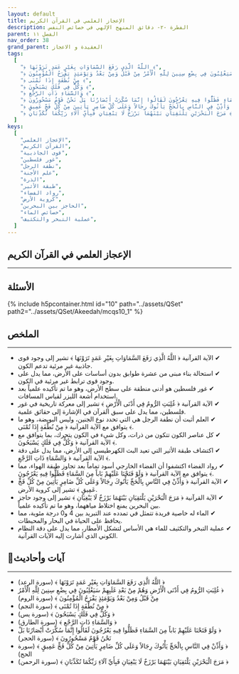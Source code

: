 ```yaml
---
layout: default
title: الإعجاز العلمي في القرآن الكريم
description: الفطرة -٢- دقائق المنهج الإلهي في خصائص النفس
parent: الفصل ١١
nav_order: 38
grand_parent: العقيدة و الاعجاز
tags:
  [
    "﴿ اللَّهُ الَّذِي رَفَعَ السَّمَاوَاتِ بِغَيْرِ عَمَدٍ تَرَوْنَهَا ﴾",
    "﴿ غُلِبَتِ الرُّومُ فِي أَدْنَى الْأَرْضِ وَهُمْ مِنْ بَعْدِ غَلَبِهِمْ سَيَغْلِبُونَ فِي بِضْعِ سِنِينَ لِلَّهِ الْأَمْرُ مِنْ قَبْلُ وَمِنْ بَعْدُ وَيَوْمَئِذٍ يَفْرَحُ الْمُؤْمِنُونَ ﴾",
    "﴿ مِنْ نُطْفَةٍ إِذَا تُمْنَى ﴾",
    "﴿ وَكُلٌّ فِي فَلَكٍ يَسْبَحُونَ ﴾",
    "﴿ وَالسَّمَاءِ ذَاتِ الرَّجْعِ ﴾",
    "﴿ وَلَوْ فَتَحْنَا عَلَيْهِمْ بَاباً مِنَ السَّمَاءِ فَظَلُّوا فِيهِ يَعْرُجُونَ لَقَالُوا إِنَّمَا سُكِّرَتْ أَبْصَارُنَا بَلْ نَحْنُ قَوْمٌ مَسْحُورُونَ ﴾",
    "﴿ وَأَذِّنْ فِي النَّاسِ بِالْحَجِّ يَأْتُوكَ رِجَالاً وَعَلَى كُلِّ ضَامِرٍ يَأْتِينَ مِنْ كُلِّ فَجٍّ عَمِيقٍ ﴾",
    "﴿ مَرَجَ الْبَحْرَيْنِ يَلْتَقِيَانِ بَيْنَهُمَا بَرْزَخٌ لَا يَبْغِيَانِ فَبِأَيِّ آلَاءِ رَبِّكُمَا تُكَذِّبَانِ ﴾",
  ]
keys:
  [
    "الإعجاز العلمي",
    "القرآن الكريم",
    "قوى الجاذبية",
    "غور فلسطين",
    "نطفة الرجل",
    "علم الأجنة",
    "الذرة",
    "طبقة الأثير",
    "رواد الفضاء",
    "كروية الأرض",
    "الحاجز بين البحرين",
    "خصائص الماء",
    "عملية التبخر والتكثيف",
  ]
---
```


## ‏الإعجاز العلمي في القرآن الكريم

---

## الأسئلة

{% include h5pcontainer.html id="10" path="../assets/QSet" path2="../assets/QSet/Akeedah/mcqs10_1" %}

## الملخص

---

- ‏✔ الآية القرآنية ﴿ اللَّهُ الَّذِي رَفَعَ السَّمَاوَاتِ بِغَيْرِ عَمَدٍ تَرَوْنَهَا ﴾ تشير إلى وجود قوى جاذبية غير مرئية تدعم الكون.
- ‏✔ استحالة بناء مبنى من عشرة طوابق بدون أساسات على الأرض، مما يدل على وجود قوى ترابط غير مرئية في الكون.
- ‏✔ غور فلسطين هو أدنى منطقة على سطح الأرض، وهو ما تم تأكيده علمياً بعد استخدام أشعة الليزر لقياس المسافات.
- ‏✔ الآية القرآنية ﴿ غُلِبَتِ الرُّومُ فِي أَدْنَى الْأَرْضِ ﴾ تشير إلى معركة تاريخية في غور فلسطين، مما يدل على سبق القرآن في الإشارة إلى حقائق علمية.
- ‏✔ العلم أثبت أن نطفة الرجل هي التي تحدد نوع الجنين، وليس البويضة، وهو ما يتوافق مع الآية القرآنية ﴿ مِنْ نُطْفَةٍ إِذَا تُمْنَى ﴾.
- ‏✔ كل عناصر الكون تتكون من ذرات، وكل شيء في الكون يتحرك، بما يتوافق مع الآية القرآنية ﴿ وَكُلٌّ فِي فَلَكٍ يَسْبَحُونَ ﴾.
- ‏✔ اكتشاف طبقة الأثير التي تعيد البث الكهرطيسي إلى الأرض، مما يدل على دقة الآية القرآنية ﴿ وَالسَّمَاءِ ذَاتِ الرَّجْعِ ﴾.
- ‏✔ رواد الفضاء اكتشفوا أن الفضاء الخارجي أسود تماماً بعد تجاوز طبقة الهواء، مما يتوافق مع الآية القرآنية ﴿ وَلَوْ فَتَحْنَا عَلَيْهِمْ بَاباً مِنَ السَّمَاءِ فَظَلُّوا فِيهِ يَعْرُجُونَ ﴾.
- ‏✔ الآية القرآنية ﴿ وَأَذِّنْ فِي النَّاسِ بِالْحَجِّ يَأْتُوكَ رِجَالاً وَعَلَى كُلِّ ضَامِرٍ يَأْتِينَ مِنْ كُلِّ فَجٍّ عَمِيقٍ ﴾ تشير إلى كروية الأرض.
- ‏✔ الآية القرآنية ﴿ مَرَجَ الْبَحْرَيْنِ يَلْتَقِيَانِ بَيْنَهُمَا بَرْزَخٌ لَا يَبْغِيَانِ ﴾ تشير إلى وجود حاجز بين البحرين يمنع اختلاط مياههما، وهو ما تم تأكيده علمياً.
- ‏✔ الماء له خاصية فريدة تتمثل في تمدده عند التبريد بين 4 و0 درجة مئوية، مما يحافظ على الحياة في البحار والمحيطات.
- ‏✔ عملية التبخر والتكثيف للماء هي الأساس لتشكل الأمطار، مما يدل على دقة النظام الكوني الذي أشارت إليه الآيات القرآنية.

## 📜آيات وأحاديث

---

- ‏﴿ اللَّهُ الَّذِي رَفَعَ السَّمَاوَاتِ بِغَيْرِ عَمَدٍ تَرَوْنَهَا ﴾ (سورة الرعد)
- ‏﴿ غُلِبَتِ الرُّومُ فِي أَدْنَى الْأَرْضِ وَهُمْ مِنْ بَعْدِ غَلَبِهِمْ سَيَغْلِبُونَ فِي بِضْعِ سِنِينَ لِلَّهِ الْأَمْرُ مِنْ قَبْلُ وَمِنْ بَعْدُ وَيَوْمَئِذٍ يَفْرَحُ الْمُؤْمِنُونَ ﴾ (سورة الروم)
- ‏﴿ مِنْ نُطْفَةٍ إِذَا تُمْنَى ﴾ (سورة النجم)
- ‏﴿ وَكُلٌّ فِي فَلَكٍ يَسْبَحُونَ ﴾ (سورة يس)
- ‏﴿ وَالسَّمَاءِ ذَاتِ الرَّجْعِ ﴾ (سورة الطارق)
- ‏﴿ وَلَوْ فَتَحْنَا عَلَيْهِمْ بَاباً مِنَ السَّمَاءِ فَظَلُّوا فِيهِ يَعْرُجُونَ لَقَالُوا إِنَّمَا سُكِّرَتْ أَبْصَارُنَا بَلْ نَحْنُ قَوْمٌ مَسْحُورُونَ ﴾ (سورة الحجر)
- ‏﴿ وَأَذِّنْ فِي النَّاسِ بِالْحَجِّ يَأْتُوكَ رِجَالاً وَعَلَى كُلِّ ضَامِرٍ يَأْتِينَ مِنْ كُلِّ فَجٍّ عَمِيقٍ ﴾ (سورة الحج)
- ‏﴿ مَرَجَ الْبَحْرَيْنِ يَلْتَقِيَانِ بَيْنَهُمَا بَرْزَخٌ لَا يَبْغِيَانِ فَبِأَيِّ آلَاءِ رَبِّكُمَا تُكَذِّبَانِ ﴾ (سورة الرحمن)
